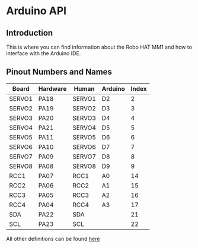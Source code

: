 # Arduino API


## Introduction

This is where you can find information about the Robo HAT MM1 and how to interface with the Arduino IDE.

## Pinout Numbers and Names

| Board | Hardware | Human | Arduino | Index |
|---|---|---|---|---|
| SERVO1 | PA18 | SERVO1 | D2 | 2 |
| SERVO2 | PA19 | SERVO2 | D3 | 3 |
| SERVO3 | PA20 | SERVO3 | D4 | 4 |
| SERVO4 | PA21 | SERVO4 | D5 | 5 |
| SERVO5 | PA11 | SERVO5 | D6 | 6 |
| SERVO6 | PA10 | SERVO6 | D7 | 7 |
| SERVO7 | PA09 | SERVO7 | D8 | 8 |
| SERVO8 | PA08 | SERVO8 | D9 | 9 |
| RCC1 | PA07 | RCC1 | A0 | 14 |
| RCC2 | PA06 | RCC2 | A1 | 15 |
| RCC3 | PA05 | RCC3 | A2 | 16 |
| RCC4 | PA04 | RCC4 | A3 | 17 |
| SDA | PA22 | SDA | | 21 |
| SCL | PA23 | SCL | | 22 |


All other definitions can be found [here](https://github.com/robotics-masters/mm1-hat-arduino/blob/master/custom_board/RoboHat-0.0.26/variants/robohatmm1_m4/variant.cpp)

